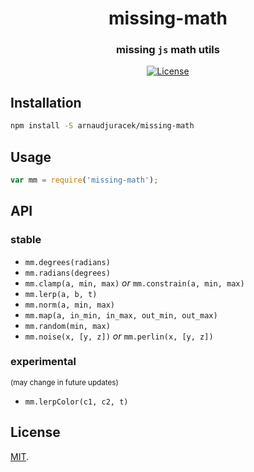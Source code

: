 <h1 align="center">missing-math</h1>
<h3 align="center">missing <code>js</code> math utils</h3>
<div align="center">
  <!-- License -->
  <a href="https://raw.githubusercontent.com/arnaudjuracek/xy/master/LICENSE">
    <img src="https://img.shields.io/badge/license-MIT-blue.svg?style=flat-square" alt="License" />
  </a>
</div>

## Installation

```sh
npm install -S arnaudjuracek/missing-math
```

## Usage

```js
var mm = require('missing-math');
```

## API

### stable
+ `mm.degrees(radians)`
+ `mm.radians(degrees)`
+ `mm.clamp(a, min, max)` *or* `mm.constrain(a, min, max)`
+ `mm.lerp(a, b, t)`
+ `mm.norm(a, min, max)`
+ `mm.map(a, in_min, in_max, out_min, out_max)`
+ `mm.random(min, max)`
+ `mm.noise(x, [y, z])` *or* `mm.perlin(x, [y, z])`

### experimental 
<sup>(may change in future updates)</sup>
+ `mm.lerpColor(c1, c2, t)`

## License

[MIT](https://tldrlegal.com/license/mit-license).